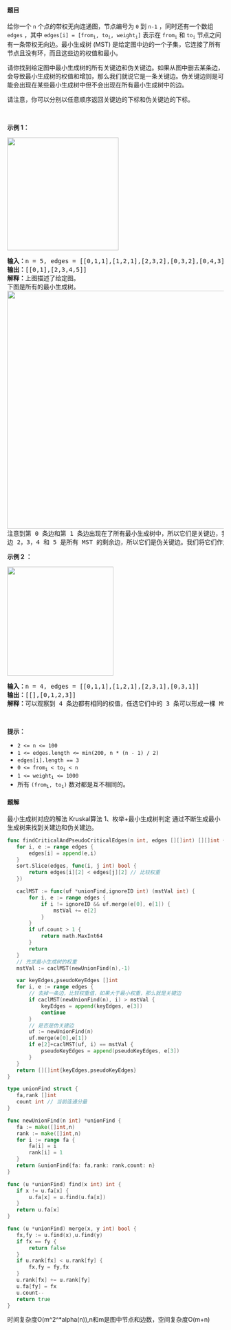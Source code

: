 #### 题目
<p>给你一个 <code>n</code>&nbsp;个点的带权无向连通图，节点编号为 <code>0</code>&nbsp;到 <code>n-1</code>&nbsp;，同时还有一个数组 <code>edges</code>&nbsp;，其中 <code>edges[i] = [from</code><code><sub>i</sub>, to<sub>i</sub>, weight<sub>i</sub>]</code>&nbsp;表示在&nbsp;<code>from<sub>i</sub></code>&nbsp;和&nbsp;<code>to<sub>i</sub></code>&nbsp;节点之间有一条带权无向边。最小生成树&nbsp;(MST) 是给定图中边的一个子集，它连接了所有节点且没有环，而且这些边的权值和最小。</p>

<p>请你找到给定图中最小生成树的所有关键边和伪关键边。如果从图中删去某条边，会导致最小生成树的权值和增加，那么我们就说它是一条关键边。伪关键边则是可能会出现在某些最小生成树中但不会出现在所有最小生成树中的边。</p>

<p>请注意，你可以分别以任意顺序返回关键边的下标和伪关键边的下标。</p>

<p>&nbsp;</p>

<p><strong>示例 1：</strong></p>

<p><img alt="" src="https://assets.leetcode-cn.com/aliyun-lc-upload/uploads/2020/06/21/ex1.png" style="height: 262px; width: 259px;"></p>

<pre><strong>输入：</strong>n = 5, edges = [[0,1,1],[1,2,1],[2,3,2],[0,3,2],[0,4,3],[3,4,3],[1,4,6]]
<strong>输出：</strong>[[0,1],[2,3,4,5]]
<strong>解释：</strong>上图描述了给定图。
下图是所有的最小生成树。
<img alt="" src="https://assets.leetcode-cn.com/aliyun-lc-upload/uploads/2020/06/21/msts.png" style="height: 553px; width: 540px;">
注意到第 0 条边和第 1 条边出现在了所有最小生成树中，所以它们是关键边，我们将这两个下标作为输出的第一个列表。
边 2，3，4 和 5 是所有 MST 的剩余边，所以它们是伪关键边。我们将它们作为输出的第二个列表。
</pre>

<p><strong>示例 2 ：</strong></p>

<p><img alt="" src="https://assets.leetcode-cn.com/aliyun-lc-upload/uploads/2020/06/21/ex2.png" style="height: 253px; width: 247px;"></p>

<pre><strong>输入：</strong>n = 4, edges = [[0,1,1],[1,2,1],[2,3,1],[0,3,1]]
<strong>输出：</strong>[[],[0,1,2,3]]
<strong>解释：</strong>可以观察到 4 条边都有相同的权值，任选它们中的 3 条可以形成一棵 MST 。所以 4 条边都是伪关键边。
</pre>

<p>&nbsp;</p>

<p><strong>提示：</strong></p>

<ul>
	<li><code>2 &lt;= n &lt;= 100</code></li>
	<li><code>1 &lt;= edges.length &lt;= min(200, n * (n - 1) / 2)</code></li>
	<li><code>edges[i].length == 3</code></li>
	<li><code>0 &lt;= from<sub>i</sub> &lt; to<sub>i</sub> &lt; n</code></li>
	<li><code>1 &lt;= weight<sub>i</sub>&nbsp;&lt;= 1000</code></li>
	<li>所有 <code>(from<sub>i</sub>, to<sub>i</sub>)</code>&nbsp;数对都是互不相同的。</li>
</ul>


 #### 题解
 最小生成树对应的解法 Kruskal算法
 1、枚举+最小生成树判定
 通过不断生成最小生成树来找到关建边和伪关建边。
 ```go
func findCriticalAndPseudoCriticalEdges(n int, edges [][]int) [][]int {
	for i, e := range edges {
		edges[i] = append(e,i)
	}
	sort.Slice(edges, func(i, j int) bool {
		return edges[i][2] < edges[j][2] // 比较权重
	})

	caclMST := func(uf *unionFind,ignoreID int) (mstVal int) {
		for i, e := range edges {
			if i != ignoreID && uf.merge(e[0], e[1]) {
				mstVal += e[2]
			}
		}
		if uf.count > 1 {
			return math.MaxInt64
		}
		return
	}
	// 先求最小生成树的权重
	mstVal := caclMST(newUnionFind(n),-1)

	var keyEdges,pseudoKeyEdges []int
	for i, e := range edges {
		// 去掉一条边，比较权重值，如果大于最小权重，那么就是关键边
		if caclMST(newUnionFind(n), i) > mstVal {
			keyEdges = append(keyEdges, e[3])
			continue
		}
		// 是否是伪关建边
		uf := newUnionFind(n)
		uf.merge(e[0],e[1])
		if e[2]+caclMST(uf, i) == mstVal {
			pseudoKeyEdges = append(pseudoKeyEdges, e[3])
		}
	}
	return [][]int{keyEdges,pseudoKeyEdges}
}

type unionFind struct {
	fa,rank []int
	count int // 当前连通分量
}

func newUnionFind(n int) *unionFind {
	fa := make([]int,n)
	rank := make([]int,n)
	for i := range fa {
		fa[i] = i
		rank[i] = 1
	}
	return &unionFind{fa: fa,rank: rank,count: n}
}

func (u *unionFind) find(x int) int {
	if x != u.fa[x] {
		u.fa[x] = u.find(u.fa[x])
	}
	return u.fa[x]
}

func (u *unionFind) merge(x, y int) bool {
	fx,fy := u.find(x),u.find(y)
	if fx == fy {
		return false
	}
	if u.rank[fx] < u.rank[fy] {
		fx,fy = fy,fx
	}
	u.rank[fx] += u.rank[fy]
	u.fa[fy] = fx
	u.count--
	return true
}
```
 时间复杂度O(m^2^*alpha(n)),n和m是图中节点和边数，空间复杂度O(m+n)